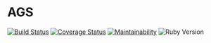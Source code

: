 # AGS

[![Build Status](https://travis-ci.com/apo5698/ags.svg?branch=master)](https://travis-ci.com/apo5698/ags)
[![Coverage Status](https://coveralls.io/repos/github/apo5698/ags/badge.svg?branch=master)](https://coveralls.io/github/apo5698/ags?branch=master)
[![Maintainability](https://api.codeclimate.com/v1/badges/ba70e8bf21cccaca9e16/maintainability)](https://codeclimate.com/github/apo5698/ags/maintainability)
![Ruby Version](https://img.shields.io/badge/Ruby-2.7.1-red)